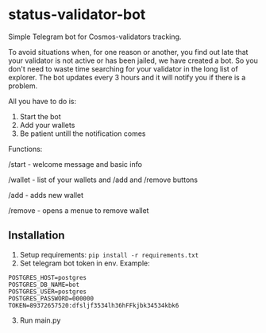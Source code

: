 # status-validator-bot
Simple Telegram bot for Cosmos-validators tracking.

To avoid situations when, for one reason or another, you find out late that your validator is not active or has been jailed, we have created a bot. So you don't need to waste time searching for your validator in the long list of explorer. The bot updates every 3 hours and it will notify you if there is a problem.
 
All you have to do is:
1) Start the bot
2) Add your wallets
3) Be patient untill the notification comes


Functions:

/start - welcome message and basic info

/wallet - list of your wallets and /add and /remove buttons

/add - adds new wallet

/remove - opens a menue to remove wallet

## Installation
1. Setup requirements: `pip install -r requirements.txt`
2. Set telegram bot token in env. Example:
```
POSTGRES_HOST=postgres
POSTGRES_DB_NAME=bot
POSTGRES_USER=postgres
POSTGRES_PASSWORD=000000
TOKEN=89372657520:dfsljf3534lh36hFFkjbk34534kbk6
```
3. Run main.py
